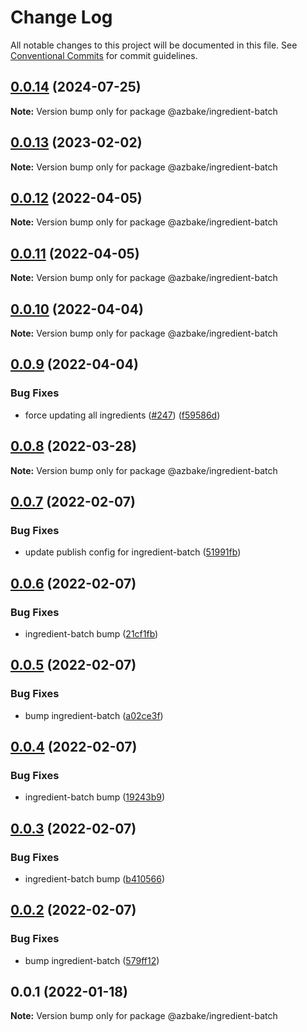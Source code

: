 # Change Log

All notable changes to this project will be documented in this file.
See [Conventional Commits](https://conventionalcommits.org) for commit guidelines.

## [0.0.14](https://github.com/HomecareHomebase/azure-bake/compare/@azbake/ingredient-batch@0.0.13...@azbake/ingredient-batch@0.0.14) (2024-07-25)

**Note:** Version bump only for package @azbake/ingredient-batch





## [0.0.13](https://github.com/HomecareHomebase/azure-bake/compare/@azbake/ingredient-batch@0.0.12...@azbake/ingredient-batch@0.0.13) (2023-02-02)

**Note:** Version bump only for package @azbake/ingredient-batch





## [0.0.12](https://github.com/HomecareHomebase/azure-bake/compare/@azbake/ingredient-batch@0.0.11...@azbake/ingredient-batch@0.0.12) (2022-04-05)

**Note:** Version bump only for package @azbake/ingredient-batch





## [0.0.11](https://github.com/HomecareHomebase/azure-bake/compare/@azbake/ingredient-batch@0.0.10...@azbake/ingredient-batch@0.0.11) (2022-04-05)

**Note:** Version bump only for package @azbake/ingredient-batch





## [0.0.10](https://github.com/HomecareHomebase/azure-bake/compare/@azbake/ingredient-batch@0.0.9...@azbake/ingredient-batch@0.0.10) (2022-04-04)

**Note:** Version bump only for package @azbake/ingredient-batch





## [0.0.9](https://github.com/HomecareHomebase/azure-bake/compare/@azbake/ingredient-batch@0.0.8...@azbake/ingredient-batch@0.0.9) (2022-04-04)


### Bug Fixes

* force updating all ingredients ([#247](https://github.com/HomecareHomebase/azure-bake/issues/247)) ([f59586d](https://github.com/HomecareHomebase/azure-bake/commit/f59586d8b364860cc4b30059feb9a56d2cc329a0))





## [0.0.8](https://github.com/HomecareHomebase/azure-bake/compare/@azbake/ingredient-batch@0.0.7...@azbake/ingredient-batch@0.0.8) (2022-03-28)

**Note:** Version bump only for package @azbake/ingredient-batch





## [0.0.7](https://github.com/HomecareHomebase/azure-bake/compare/@azbake/ingredient-batch@0.0.6...@azbake/ingredient-batch@0.0.7) (2022-02-07)


### Bug Fixes

* update publish config for ingredient-batch ([51991fb](https://github.com/HomecareHomebase/azure-bake/commit/51991fba39d019c9443e43ffd0cecfc42c57ed30))





## [0.0.6](https://github.com/HomecareHomebase/azure-bake/compare/@azbake/ingredient-batch@0.0.5...@azbake/ingredient-batch@0.0.6) (2022-02-07)


### Bug Fixes

* ingredient-batch bump ([21cf1fb](https://github.com/HomecareHomebase/azure-bake/commit/21cf1fb1bd94b126fa31b56b8a456ae9925b4ade))





## [0.0.5](https://github.com/HomecareHomebase/azure-bake/compare/@azbake/ingredient-batch@0.0.4...@azbake/ingredient-batch@0.0.5) (2022-02-07)


### Bug Fixes

* bump ingredient-batch ([a02ce3f](https://github.com/HomecareHomebase/azure-bake/commit/a02ce3f6eb8e486b95c7d0f65a4782116c2498ac))





## [0.0.4](https://github.com/HomecareHomebase/azure-bake/compare/@azbake/ingredient-batch@0.0.3...@azbake/ingredient-batch@0.0.4) (2022-02-07)


### Bug Fixes

* ingredient-batch bump ([19243b9](https://github.com/HomecareHomebase/azure-bake/commit/19243b961bbd88b32781ff043fca05dfc3186dac))





## [0.0.3](https://github.com/HomecareHomebase/azure-bake/compare/@azbake/ingredient-batch@0.0.2...@azbake/ingredient-batch@0.0.3) (2022-02-07)


### Bug Fixes

* ingredient-batch bump ([b410566](https://github.com/HomecareHomebase/azure-bake/commit/b4105668bb424f86e5f88bd37cce06dcdddb3c79))





## [0.0.2](https://github.com/HomecareHomebase/azure-bake/compare/@azbake/ingredient-batch@0.0.1...@azbake/ingredient-batch@0.0.2) (2022-02-07)


### Bug Fixes

* bump ingredient-batch ([579ff12](https://github.com/HomecareHomebase/azure-bake/commit/579ff127e5bed7863d7d66c6ec4a7fb677970fb7))





## 0.0.1 (2022-01-18)

**Note:** Version bump only for package @azbake/ingredient-batch

